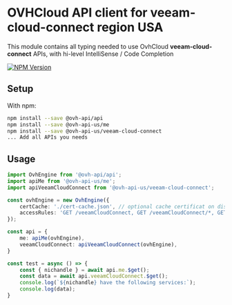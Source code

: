 # OVHCloud API client for **veeam-cloud-connect** region USA

This module contains all typing needed to use OvhCloud **veeam-cloud-connect** APIs, with hi-level IntelliSense / Code Completion

[![NPM Version](https://img.shields.io/npm/v/@ovh-api-us/veeam-cloud-connect.svg?style=flat)](https://www.npmjs.org/package/@ovh-api-us/veeam-cloud-connect)

## Setup

With npm:

```bash
npm install --save @ovh-api/api
npm install --save @ovh-api-us/me
npm install --save @ovh-api-us/veeam-cloud-connect
... Add all APIs you needs
```

## Usage

```typescript
import OvhEngine from '@ovh-api/api';
import apiMe from '@ovh-api-us/me';
import apiVeeamCloudConnect from '@ovh-api-us/veeam-cloud-connect';

const ovhEngine = new OvhEngine({ 
    certCache: './cert-cache.json', // optional cache certificat on disk.
    accessRules: 'GET /veeamCloudConnect, GET /veeamCloudConnect/*, GET /me', // optional limit the requested privileges.
});

const api = {
    me: apiMe(ovhEngine),
    veeamCloudConnect: apiVeeamCloudConnect(ovhEngine),
}

const test = async () => {
    const { nichandle } = await api.me.$get();
    const data = await api.veeamCloudConnect.$get();
    console.log(`${nichandle} have the following services:`);
    console.log(data);
}
```
